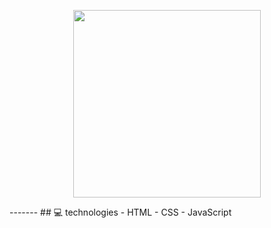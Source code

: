 <p align="center">
    <img width="300" src="https://reifhel.github.io/Upside-down-frontend/assets/images/banner/logo.svg">
</p>
-------
## 💻 technologies
- HTML
- CSS
- JavaScript